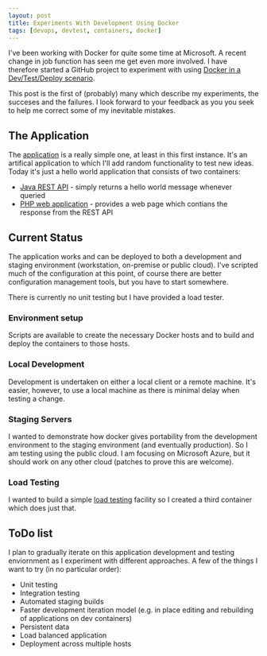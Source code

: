 ```yaml
---
layout: post
title: Experiments With Development Using Docker
tags: [devops, devtest, containers, docker]
---
```


I've been working with Docker for quite some time at Microsoft. A
recent change in job function has seen me get even more involved. I
have therefore started a GitHub project to experiment with using
[Docker in a Dev/Test/Deploy
scenario](https://github.com/rgardler/AzureDevTestDeploy).

This post is the first of (probably) many which describe my
experiments, the succeses and the failures. I look forward to your
feedback as you you seek to help me correct some of my inevitable
mistakes.

## The Application ##

The [application](https://github.com/rgardler/AzureDevTestDeploy) is a
really simple one, at least in this first instance. It's an artifical
application to which I'll add random functionality to test new
ideas. Today it's just a hello world application that consists of two
containers:

  * [Java REST API](https://github.com/rgardler/AzureDevTestDeploy/tree/master/java) - simply returns a hello world message whenever queried
  * [PHP web application](https://github.com/rgardler/AzureDevTestDeploy/tree/master/web) - provides a web page which contians the response from the REST API

## Current Status ##

The application works and can be deployed to both a development and
staging environment (workstation, on-premise or public cloud). I've
scripted much of the configuration at this point, of course there are
better configuration management tools, but you have to start
somewhere.

There is currently no unit testing but I have provided a load tester.

### Environment setup

Scripts are available to create the necessary Docker hosts and to
build and deploy the containers to those hosts.

### Local Development

Development is undertaken on either a local client or a remote
machine. It's easier, however, to use a local machine as there is
minimal delay when testing a change.

### Staging Servers

I wanted to demonstrate how docker gives portability from the
development environment to the staging environment (and eventually
production). So I am testing using the public cloud. I am focusing on
Microsoft Azure, but it should work on any other cloud (patches to
prove this are welcome).

### Load Testing

I wanted to build a simple [load
testing](https://github.com/rgardler/AzureDevTestDeploy/tree/master/loadTest)
facility so I created a third container which does just that.

## ToDo list

I plan to gradually iterate on this application development and
testing enviornment as I experiment with different approaches. A few
of the things I want to try (in no particular order):

  * Unit testing
  * Integration testing
  * Automated staging builds
  * Faster development iteration model (e.g. in place editing and rebuilding of applications on dev containers)
  * Persistent data
  * Load balanced application
  * Deployment across multiple hosts

